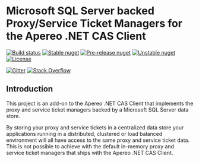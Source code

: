 # Microsoft SQL Server backed Proxy/Service Ticket Managers for the Apereo .NET CAS Client #

[![Build status](https://ci.appveyor.com/api/projects/status/axe775ji03kre28w?svg=true)](https://ci.appveyor.com/project/mmoayyed/dotnet-cas-client-mssql/branch/master)
[![Stable nuget](https://img.shields.io/nuget/v/DotNetCasClient.MSSql.svg?label=stable%20nuget)](https://www.nuget.org/packages/DotNetCasClient.MSSql/)
[![Pre-release nuget](https://img.shields.io/myget/dotnetcasclient-prerelease/vpre/dotnetcasclient.mssql.svg?label=pre-release%20nuget)](https://www.myget.org/feed/dotnetcasclient-prerelease/package/nuget/DotNetCasClient.MSSql)
[![Unstable nuget](https://img.shields.io/myget/dotnetcasclient-ci/vpre/dotnetcasclient.mssql.svg?label=unstable%20nuget)](https://www.myget.org/feed/dotnetcasclient-ci/package/nuget/DotNetCasClient.MSSql)
[![License](https://img.shields.io/badge/License-Apache%202.0-blue.svg)](https://opensource.org/licenses/Apache-2.0)

[![Gitter](https://img.shields.io/gitter/room/apereo/cas.svg)](https://gitter.im/apereo/dotnet-cas-client)
[![Stack Overflow](https://img.shields.io/badge/stackoverflow-cas%20%2B%20.net-orange.svg)](https://stackoverflow.com/questions/tagged/cas%2b.net)

## Introduction ##

This project is an add-on to the Apereo .NET CAS Client that implements the proxy and service ticket managers backed by a Microsoft SQL Server data store.

By storing your proxy and service tickets in a centralized data store your applications running in a distributed, clustered or load balanced environment will all have access to the same proxy and service ticket data.  This is not possible to achieve with the default in-memory proxy and service ticket managers that ships with the Apereo .NET CAS Client.
